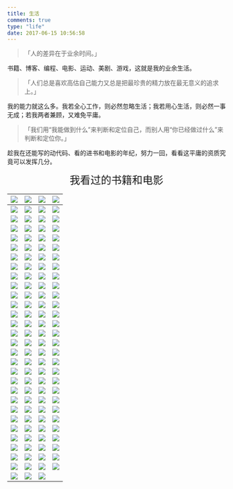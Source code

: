 ```yaml
---
title: 生活
comments: true
type: "life"
date: 2017-06-15 10:56:58
---
```


> 「人的差异在于业余时间。」

书籍、博客、编程、电影、运动、美剧、游戏，这就是我的业余生活。

> 「人们总是喜欢高估自己能力又总是把最珍贵的精力放在最无意义的追求上。」

我的能力就这么多。我若全心工作，则必然忽略生活；我若用心生活，则必然一事无成；若我两者兼顾，又难免平庸。

> 「我们用“我能做到什么”来判断和定位自己，而别人用“你已经做过什么”来判断和定位你。」

趁我在还能写的动代码、看的进书和电影的年纪，努力一回，看看这平庸的资质究竟可以发挥几分。

<div class="pr"></div>

<center><font size=5>我看过的书籍和电影</font></center>

| <a href="https://movie.douban.com/subject/27046738/" title="圆桌派 第二季&#10;&#10;"><img src="cover/p2459865020.jpg"></a> | <a href="https://movie.douban.com/subject/26969706/" title="暴走大事件 第五季&#10;&#10;"><img src="cover/p2426443793.jpg"></a> | <a href="https://movie.douban.com/subject/26322642/" title="猎场&#10;&#10;欲望猎场 "><img src="cover/p2504481743.jpg"></a> | <a href="https://movie.douban.com/subject/26670687/" title="灵魂摆渡3&#10;&#10;灵魂摆渡 第三季 "><img src="cover/p2395412359.jpg"></a> |
| :--------------------------------------: | :--------------------------------------: | :--------------------------------------: | :--------------------------------------: |
| <a href="https://movie.douban.com/subject/25821634/" title="Thor: Ragnarok&#10;&#10;雷神3：诸神黄昏 / 雷神索尔3：诸神黄昏(台) "><img src="cover/p2500451074.jpg"></a> | <a href="https://movie.douban.com/subject/26935251/" title="春宵苦短，少女前进吧！ 夜は短し歩けよ乙女&#10;&#10;夜短梦长，少女前进吧！(港) "><img src="cover/p2418455758.jpg"></a> | <a href="https://movie.douban.com/subject/26826398/" title="殺破狼‧貪狼&#10;&#10;杀破狼·贪狼 / Paradox"><img src="cover/p2494948513.jpg"></a> | <a href="https://movie.douban.com/subject/10574468/" title="北京遇上西雅图&#10;&#10;美丽有缘 "><img src="cover/p1878328589.jpg"></a> |
| <a href="https://movie.douban.com/subject/4268598/" title="告白&#10;&#10;自白 "><img src="cover/p689520756.jpg"></a> | <a href="https://movie.douban.com/subject/25807345/" title="Coherence&#10;&#10;彗星来的那一夜 / 相干性 "><img src="cover/p2187896711.jpg"></a> | <a href="https://movie.douban.com/subject/1292222/" title="Taxi Driver&#10;&#10;出租车司机 / 的士司机 "><img src="cover/p792510233.jpg"></a> | <a href="https://movie.douban.com/subject/26708698/" title="在下坂本，有何贵干？ 坂本ですが？&#10;&#10;我叫坂本我最屌"><img src="cover/p2329821809.jpg"></a> |
| <a href="https://movie.douban.com/subject/26801048/" title="斉木楠雄のΨ難&#10;&#10;齐木楠雄的灾难 / 超能力者齐木楠雄的灾难"><img src="cover/p2356774246.jpg"></a> | <a href="https://movie.douban.com/subject/26883064/" title="白夜追凶&#10;&#10;白夜追凶 第一季 "><img src="cover/p2483150767.jpg"></a> | <a href="https://movie.douban.com/subject/26677934/" title="モブサイコ100&#10;&#10;灵能百分百 第一季 / 路人超能100(台)"><img src="cover/p2358698477.jpg"></a> | <a href="https://movie.douban.com/subject/27038183/" title="羞羞的铁拳&#10;&#10;Never Say Die"><img src="cover/p2499793218.jpg"></a> |
| <a href="https://movie.douban.com/subject/25921812/" title="驴得水&#10;&#10;Mr. Donkey"><img src="cover/p2393044761.jpg"></a> | <a href="https://movie.douban.com/subject/26339248/" title="ワンパンマン&#10;&#10;一拳超人 / 一击超人 "><img src="cover/p2234184583.jpg"></a> | <a href="https://movie.douban.com/subject/26877406/" title="名探偵コナン エピソード”ONE” 小さくなった名探偵&#10;&#10;名侦探柯南：章节ONE 变小的名侦探 / 名侦探柯南 真·第一话"><img src="cover/p2407129601.jpg"></a> | <a href="https://movie.douban.com/subject/6390823/" title="Captain America: The Winter Soldier&#10;&#10;美国队长2 / 美国队长2：冬日战士 "><img src="cover/p2174824694.jpg"></a> |
| <a href="https://movie.douban.com/subject/6560058/" title="Thor: The Dark World&#10;&#10;雷神2：黑暗世界 / 雷神奇侠2：黑暗世界(港) "><img src="cover/p2156839164.jpg"></a> | <a href="https://movie.douban.com/subject/3231742/" title="Iron Man 3&#10;&#10;钢铁侠3 / 铁甲奇侠3(港) "><img src="cover/p1955027201.jpg"></a> | <a href="https://movie.douban.com/subject/1866479/" title="The Avengers&#10;&#10;复仇者联盟 / 复仇者 "><img src="cover/p1524904031.jpg"></a> | <a href="https://movie.douban.com/subject/2138838/" title="Captain America: The First Avenger&#10;&#10;美国队长 / 复仇者先锋"><img src="cover/p1182659238.jpg"></a> |
| <a href="https://movie.douban.com/subject/1298624/" title="Scent of a Woman&#10;&#10;闻香识女人 / 女人香 "><img src="cover/p925123037.jpg"></a> | <a href="https://movie.douban.com/subject/26788667/" title="から紅の恋歌&#10;&#10;名侦探柯南：唐红的恋歌 名探偵コナン / 名侦探柯南21: 唐紅的恋歌(台) "><img src="cover/p2461296240.jpg"></a> | <a href="https://movie.douban.com/subject/1866471/" title="Thor&#10;&#10;雷神 / 雷神索尔(台) "><img src="cover/p2159068249.jpg"></a> | <a href="https://movie.douban.com/subject/3066739/" title="Iron Man 2&#10;&#10;钢铁侠2 / 铁甲奇侠2(港) "><img src="cover/p449706837.jpg"></a> |
| <a href="https://movie.douban.com/subject/1866475/" title="The Incredible Hulk&#10;&#10;无敌浩克 / Hulk 2 "><img src="cover/p2407904028.jpg"></a> | <a href="https://movie.douban.com/subject/1432146/" title="Iron Man&#10;&#10;钢铁侠 / 铁甲奇侠(港) "><img src="cover/p725871004.jpg"></a> | <a href="https://movie.douban.com/subject/25937854/" title="Guardians of the Galaxy Vol. 2&#10;&#10;银河护卫队2 / 星际异攻队2(台) "><img src="cover/p2455261804.jpg"></a> | <a href="https://movie.douban.com/subject/7065154/" title="Guardians of the Galaxy&#10;&#10;银河护卫队 / 银河守护队(港) "><img src="cover/p2198455702.jpg"></a> |
| <a href="https://movie.douban.com/subject/1309046/" title="V for Vendetta&#10;&#10;V字仇杀队 / V煞(港) "><img src="cover/p1465235231.jpg"></a> | <a href="https://movie.douban.com/subject/25919910/" title="师父&#10;&#10;师傅 "><img src="cover/p2293405567.jpg"></a> | <a href="https://movie.douban.com/subject/10535562/" title="The Raid 2: Berandal&#10;&#10;突袭2：暴徒 / 突击死亡塔2：黑金任务(港) "><img src="cover/p2178368429.jpg"></a> | <a href="https://movie.douban.com/subject/26270502/" title="绣春刀II：修罗战场&#10;&#10;绣春刀2：修罗战场 "><img src="cover/p2492665487.jpg"></a> |
| <a href="https://movie.douban.com/subject/1300299/" title="살인의 추억&#10;&#10;杀人回忆 / 谋杀回忆 "><img src="cover/p480225538.jpg"></a> | <a href="https://movie.douban.com/subject/24719063/" title="烈日灼心&#10;&#10;不法之徒 "><img src="cover/p2262236348.jpg"></a> | <a href="https://movie.douban.com/subject/24745500/" title="绣春刀&#10;&#10;飞鱼服绣春刀 "><img src="cover/p2194066391.jpg"></a> | <a href="https://movie.douban.com/subject/26776350/" title="河神&#10;&#10;河神之魔古道 "><img src="cover/p2492172704.jpg"></a> |
| <a href="https://movie.douban.com/subject/3395373/" title="The Dark Knight Rises&#10;&#10;蝙蝠侠：黑暗骑士崛起 / 蝙蝠侠前传3：黑暗骑士崛起 "><img src="cover/p1706428744.jpg"></a> | <a href="https://movie.douban.com/subject/1851857/" title="The Dark Knight&#10;&#10;蝙蝠侠：黑暗骑士 / 蝙蝠侠前传2：黑暗骑士 "><img src="cover/p462657443.jpg"></a> | <a href="https://movie.douban.com/subject/1309069/" title="Batman Begins&#10;&#10;蝙蝠侠：侠影之谜 / 蝙蝠侠前传1：侠影之谜 "><img src="cover/p1563566300.jpg"></a> | <a href="https://movie.douban.com/subject/11600078/" title="目击者之追凶 目擊者&#10;&#10;Who Killed Cock Robin"><img src="cover/p2494647817.jpg"></a> |
| <a href="https://movie.douban.com/subject/25787888/" title="The Hateful Eight&#10;&#10;八恶人 / 冰天血地8恶人(港) "><img src="cover/p2287491621.jpg"></a> | <a href="https://movie.douban.com/subject/6011806/" title="厨子戏子痞子&#10;&#10;厨戏痞 "><img src="cover/p1903751875.jpg"></a> | <a href="https://movie.douban.com/subject/3804891/" title="无人区&#10;&#10;No Man's Land "><img src="cover/p2159072475.jpg"></a> | <a href="https://movie.douban.com/subject/2270390/" title="ガリレオ&#10;&#10;神探伽利略 / 侦探伽利略 "><img src="cover/p2187874614.jpg"></a> |
| <a href="https://movie.douban.com/subject/1308807/" title="ハウルの動く城&#10;&#10;哈尔的移动城堡 / 呼啸山城 "><img src="cover/p2174346180.jpg"></a> | <a href="https://movie.douban.com/subject/25801066/" title="西游伏妖篇&#10;&#10;西游2：伏妖篇 "><img src="cover/p2411953504.jpg"></a> | <a href="https://movie.douban.com/subject/1945330/" title="The Mist&#10;&#10;迷雾 / 史蒂芬金之迷雾惊魂 "><img src="cover/p1970406441.jpg"></a> | <a href="https://movie.douban.com/subject/25983044/" title="Billy Lynn&#39;s Long Halftime Walk&#10;&#10;比利·林恩的中场战事 / 半场无战事 "><img src="cover/p2391542403.jpg"></a> |
| <a href="https://movie.douban.com/subject/26683290/" title="君の名は。&#10;&#10;你的名字。 / 你的名字 "><img src="cover/p2395733377.jpg"></a> | <a href="https://movie.douban.com/subject/10485526/" title="Insidious: Chapter 2&#10;&#10;潜伏2 / 儿凶2(港) "><img src="cover/p2044151740.jpg"></a> | <a href="https://movie.douban.com/subject/26363254/" title="战狼2&#10;&#10;新战狼 "><img src="cover/p2494701965.jpg"></a> | <a href="https://movie.douban.com/subject/26035290/" title="悟空传&#10;&#10;Wukong"><img src="cover/p2475060299.jpg"></a> |
| <a href="https://movie.douban.com/subject/25839052/" title="And Then There Were None&#10;&#10;无人生还 / 孤岛奇案 "><img src="cover/p2302407696.jpg"></a> | <a href="https://movie.douban.com/subject/25917973/" title="心迷宫&#10;&#10;殡棺 "><img src="cover/p2275298525.jpg"></a> | <a href="https://movie.douban.com/subject/26580232/" title="Contratiempo&#10;&#10;看不见的客人 / 佈局(台) "><img src="cover/p2498971355.jpg"></a> | <a href="https://movie.douban.com/subject/26934346/" title="비밀의 숲&#10;&#10;秘密森林 / 秘密的森林 "><img src="cover/p2460119184.jpg"></a> |
| <a href="https://movie.douban.com/subject/26628357/" title="En man som heter Ove&#10;&#10;一个叫欧维的男人决定去死 / 明天别再来敲门(台) "><img src="cover/p2406624993.jpg"></a> | <a href="https://movie.douban.com/subject/24405378/" title="Kingsman: The Secret Service&#10;&#10;王牌特工：特工学院 / 皇家特工：间谍密令(港) "><img src="cover/p2231932406.jpg"></a> | <a href="https://movie.douban.com/subject/25769362/" title="STAND BY ME ドラえもん&#10;&#10;哆啦A梦：伴我同行 / 与我同行的哆啦A梦 "><img src="cover/p2244958975.jpg"></a> | <a href="https://movie.douban.com/subject/26366465/" title="我的少女時代&#10;&#10;我的少女时代 / Our Times"><img src="cover/p2285115802.jpg"></a> |
| <a href="https://movie.douban.com/subject/1304447/" title="Memento&#10;&#10;记忆碎片 / 失忆 "><img src="cover/p641688453.jpg"></a> | <a href="https://movie.douban.com/subject/1305903/" title="Cube&#10;&#10;心慌方 / 异次元杀阵 "><img src="cover/p824373340.jpg"></a> | <a href="https://movie.douban.com/subject/1417598/" title="Saw&#10;&#10;电锯惊魂 / 夺魂锯(台) "><img src="cover/p2163771304.jpg"></a> | <a href="https://movie.douban.com/subject/21360417/" title="더 테러 라이브&#10;&#10;恐怖直播 / 死亡“动”新闻(港) "><img src="cover/p2016930906.jpg"></a> |
| <a href="https://movie.douban.com/subject/10463953/" title="The Imitation Game&#10;&#10;模仿游戏 / 模拟游戏 "><img src="cover/p2255040492.jpg"></a> | <a href="https://movie.douban.com/subject/3742360/" title="让子弹飞&#10;&#10;让子弹飞一会儿 "><img src="cover/p1512562287.jpg"></a> | <a href="https://movie.douban.com/subject/6522269/" title="Sherlock Season 2&#10;&#10;神探夏洛克 第二季 / 新世纪福尔摩斯 第二季(台) "><img src="cover/p2153367599.jpg"></a> | <a href="https://movie.douban.com/subject/3986493/" title="Sherlock Season 1&#10;&#10;神探夏洛克 第一季 / 新世纪福尔摩斯(港) "><img src="cover/p760534033.jpg"></a> |
| <a href="https://movie.douban.com/subject/2369845/" title="容疑者Xの献身&#10;&#10;嫌疑人X的献身 / 容疑者X的献身 "><img src="cover/p698531629.jpg"></a> | <a href="https://movie.douban.com/subject/10807909/" title="智取威虎山&#10;&#10;智取威虎山3D "><img src="cover/p2215164906.jpg"></a> | <a href="https://movie.douban.com/subject/23788440/" title="殺破狼2&#10;&#10;杀破狼2 / 杀破狼2之杀无赦 "><img src="cover/p2246885606.jpg"></a> | <a href="https://movie.douban.com/subject/1889243/" title="Interstellar&#10;&#10;星际穿越 / 星际启示录(港) "><img src="cover/p2206088801.jpg"></a> |
| <a href="https://movie.douban.com/subject/25786060/" title="X-Men: Apocalypse&#10;&#10;X战警：天启 / 变种特攻：天启灭世战(港) "><img src="cover/p2352321614.jpg"></a> | <a href="https://movie.douban.com/subject/1793903/" title="1408&#10;&#10;幻影凶间 / 第1408号房间 "><img src="cover/p887024730.jpg"></a> | <a href="https://movie.douban.com/subject/1418752/" title="The Skeleton Key&#10;&#10;万能钥匙 / 害匙 "><img src="cover/p810384382.jpg"></a> | <a href="https://movie.douban.com/subject/3143676/" title="The Cabin in the Woods&#10;&#10;林中小屋 / 尸营旅舍(港) "><img src="cover/p1323381020.jpg"></a> |
| <a href="https://movie.douban.com/subject/3882715/" title="武林外传&#10;&#10;My Own Swordsman"><img src="cover/p1334122023.jpg"></a> | <a href="https://movie.douban.com/subject/26336253/" title="使徒行者&#10;&#10;使徒行者电影版 "><img src="cover/p2369022569.jpg"></a> | <a href="https://movie.douban.com/subject/11598977/" title="叶问3&#10;&#10;Yip Man 3 "><img src="cover/p2322954776.jpg"></a> | <a href="https://movie.douban.com/subject/26726098/" title="Он - дракон&#10;&#10;他是龙 / 他是拽蚣(豆友译名) "><img src="cover/p2374045871.jpg"></a> |
| <a href="https://movie.douban.com/subject/11589036/" title="Kung Fu Panda 3&#10;&#10;功夫熊猫3 / 熊猫阿宝3 "><img src="cover/p2306653420.jpg"></a> | <a href="https://movie.douban.com/subject/25920885/" title="Sherlock: The Abominable Bride&#10;&#10;神探夏洛克：可恶的新娘 / 新福尔摩斯(港) "><img src="cover/p2299823043.jpg"></a> | <a href="https://movie.douban.com/subject/26733371/" title="Planet Earth Season 2&#10;&#10;地球脉动 第二季 / 行星地球 第二季 "><img src="cover/p2410512421.jpg"></a> | <a href="https://movie.douban.com/subject/26741568/" title="僕のヤバイ妻&#10;&#10;我的恐怖妻子 / 我的危险妻子 "><img src="cover/p2327507180.jpg"></a> |
| <a href="https://movie.douban.com/subject/24860563/" title="The Conjuring 2&#10;&#10;招魂2 / 诡屋惊凶实录2(港) "><img src="cover/p2360924286.jpg"></a> | <a href="https://movie.douban.com/subject/3718279/" title="Deadpool&#10;&#10;死侍 / 死侍：不死现身(港) "><img src="cover/p2309264172.jpg"></a> | <a href="https://movie.douban.com/subject/25977027/" title="아가씨&#10;&#10;小姐 / 下女诱罪(港) "><img src="cover/p2355555424.jpg"></a> | <a href="https://movie.douban.com/subject/25986180/" title="부산행&#10;&#10;釜山行 / 尸速列车(台) "><img src="cover/p2360940399.jpg"></a> |
| <a href="https://movie.douban.com/subject/25662329/" title="Zootopia&#10;&#10;疯狂动物城 / 优兽大都会(港) "><img src="cover/p2315672647.jpg"></a> | <a href="https://movie.douban.com/subject/3025375/" title="Doctor Strange&#10;&#10;奇异博士 / 斯特兰奇博士 "><img src="cover/p2388501883.jpg"></a> | <a href="https://movie.douban.com/subject/2027938/" title="神探&#10;&#10;Mad Detective"><img src="cover/p1349162079.jpg"></a> | <a href="https://movie.douban.com/subject/26265170/" title="樹大招風&#10;&#10;树大招风 / Trivisa"><img src="cover/p2327947377.jpg"></a> |
| <a href="https://movie.douban.com/subject/25815034/" title="湄公河行动&#10;&#10;湄公河大案 "><img src="cover/p2380677316.jpg"></a> | <a href="https://movie.douban.com/subject/26387939/" title="Dangal&#10;&#10;摔跤吧！爸爸 / 我和我的冠军女儿(台) "><img src="cover/p2457983084.jpg"></a> | <a href="https://movie.douban.com/subject/25994712/" title="伪装者&#10;&#10;谍战上海滩 "><img src="cover/p2221539583.jpg"></a> | <a href="https://movie.douban.com/subject/5965670/" title="潛行狙擊&#10;&#10;潜行狙击 / Lives of Omission "><img src="cover/p2209113677.jpg"></a> |
| <a href="https://movie.douban.com/subject/26766869/" title="Piper&#10;&#10;鹬 / 小鹬初登场(台) "><img src="cover/p2388018826.jpg"></a> | <a href="https://movie.douban.com/subject/1292000/" title="Fight Club&#10;&#10;搏击俱乐部 / 搏击会(港) "><img src="cover/p1910926158.jpg"></a> | <a href="https://movie.douban.com/subject/25884801/" title="记忆大师&#10;&#10;记忆战 "><img src="cover/p2455156816.jpg"></a> | <a href="https://movie.douban.com/subject/21318488/" title="Gone Girl&#10;&#10;消失的爱人 / 失踪的女孩 "><img src="cover/p2221768894.jpg"></a> |
| <a href="https://movie.douban.com/subject/26298935/" title="鬼吹灯之精绝古城&#10;&#10;鬼吹灯网剧版 "><img src="cover/p2404604903.jpg"></a> | <a href="https://movie.douban.com/subject/20506276/" title="Orange Is the New Black Season 1&#10;&#10;女子监狱 第一季 / 铁窗红颜 第一季"><img src="cover/p2070570432.jpg"></a> | <a href="https://movie.douban.com/subject/3541415/" title="Inception&#10;&#10;盗梦空间 / 潜行凶间(港) "><img src="cover/p513344864.jpg"></a> | <a href="https://movie.douban.com/subject/1297192/" title="Identity&#10;&#10;致命ID / 杀人游戏 "><img src="cover/p453720880.jpg"></a> |
| <a href="https://movie.douban.com/subject/1780330/" title="The Prestige&#10;&#10;致命魔术 / 顶尖对决(台) "><img src="cover/p480383375.jpg"></a> | <a href="https://movie.douban.com/subject/25964071/" title="夏洛特烦恼&#10;&#10;Goodbye Mr. Loser"><img src="cover/p2264377763.jpg"></a> | <a href="https://movie.douban.com/subject/4237879/" title="人在囧途&#10;&#10;Lost on Journey"><img src="cover/p500548437.jpg"></a> | <a href="https://movie.douban.com/subject/24751756/" title="老炮儿&#10;&#10;Mr. Six "><img src="cover/p2292976849.jpg"></a> |
| <a href="https://movie.douban.com/subject/1292052/" title="The Shawshank Redemption&#10;&#10;肖申克的救赎 / 月黑高飞(港) "><img src="cover/p480747492.jpg"></a> | <a href="https://movie.douban.com/subject/26740585/" title="陈二狗的妖孽人生 第一季&#10;&#10;The Curious Journey of Chen Er-Gou"><img src="cover/p2388697339.jpg"></a> | <a href="https://movie.douban.com/subject/26802975/" title="余罪 第二季&#10;&#10;余罪"><img src="cover/p2367257940.jpg"></a> | <a href="https://movie.douban.com/subject/25754848/" title="琅琊榜&#10;&#10;Nirvana in Fire "><img src="cover/093552.21704145_220X220.jpg"></a> |
| <a href="https://movie.douban.com/subject/2117898/" title="Silent Hill: Revelation 3D&#10;&#10;寂静岭2 / 沉默之丘2：启示录(台) "><img src="cover/p1729944511.jpg"></a> | <a href="https://movie.douban.com/subject/2334904/" title="Shutter Island&#10;&#10;禁闭岛 / 不赦岛(港) "><img src="cover/p1832875827.jpg"></a> | <a href="https://movie.douban.com/subject/3011051/" title="Triangle&#10;&#10;恐怖游轮 / 汪洋血迷宮(台) "><img src="cover/p462470694.jpg"></a> |                                          |
